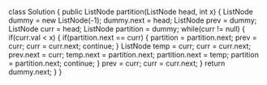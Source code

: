 class Solution {
public ListNode partition(ListNode head, int x) {
ListNode dummy = new ListNode(-1);
dummy.next = head;
ListNode prev = dummy;
ListNode curr = head;
ListNode partition = dummy;
while(curr != null) {
if(curr.val < x) {
if(partition.next == curr) {
partition = partition.next;
prev = curr;
curr = curr.next;
continue;
}
ListNode temp = curr;
curr = curr.next;
prev.next = curr;
temp.next = partition.next;
partition.next = temp;
partition = partition.next;
continue;
}
prev = curr;
curr = curr.next;
}
return dummy.next;
}
}